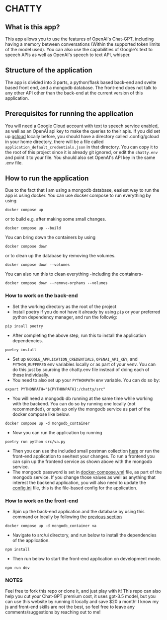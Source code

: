 # CHATTY

## What is this app?

This app allows you to use the features of OpenAI's Chat-GPT, including having a memory between conversations (Within the
supported token limits of the model used). You can also use the capabilities of Google's text to speech APIs as well as OpenAI's
speech to text API, whisper.

## Structure of the application

The app is divided into 3 parts, a python/flask based back-end and svelte based front end, and a mongodb database. 
The front-end does not talk to any other API other than the back-end at the current version of this application.

## Prerequisites for running the application

You will need a Google Cloud account with text to speech service enabled, as well as an OpenAI api key to make the queries
to their apis. If you did set up [gcloud](https://cloud.google.com/sdk/gcloud) locally before, you should have a directory called .config/gcloud in your home directory, 
there will be a file called 
```application_default_credentials.json```
in that directory. You can copy it to the root of this project since it is already git ignored, or edit the 
````chatty.env```` and point it to your file. You should also set OpenAI's API key in the same .env file.

## How to run the application

Due to the fact that I am using a mongodb database, easiest way to run the app is using docker. You can use docker compose
to run everything by using
```shell
docker compose up
```
or to build e.g. after making some small changes.
```shell
docker compose up --build
```
You can bring down the containers by using
```shell
docker compose down
```
or to clean up the database by removing the volumes.
```shell
docker compose down --volumes
```
You can also run this to clean everything -including the containers-
```shell
docker compose down --remove-orphans --volumes
```
### How to work on the back-end

* Set the working directory as the root of the project
* Install poetry if you do not have it already by using ```pip``` or your preferred python dependency manager, and run the followig:
```shell
pip insall poetry
```
* After completing the above step, run this to install the application dependencies. 
```shell
poetry install
```
* Set up ```GOOGLE_APPLICATION_CREDENTIALS```, ```OPENAI_API_KEY```, and ```PYTHON_BUFFERED``` env variables locally 
or as part of your venv. You can do this just by sourcing the chatty.env file instead of doing each of these individually.
* You need to also set up your ```PYTHONPATH``` env variable. You can do so by:
```shell
export PYTHONPATH="${PYTHONPATH}:/chatty/src"
```
* You will need a mongodb db running at the same time while working with the backend. You can do so by running one locally
(not recommended), or spin up only the mongodb service as part of the docker compose like below.
```shell
docker compose up -d mongodb_container
```
* Now you can run the application by running
```shell
poetry run python src/va.py
```
* Then you can use the included small postman collection [here](Chatty.postman_collection.json) or run the front-end
application to see/test your changes. To run a frontend you can spin up the frontend service as shown above with the mongodb 
service.
* The mongodb password is set in [docker-compose.yml](docker-compose.yml) file, as part of the mongodb service. If you change those values
as well as anything that interest the backend application, you will also need to update the [config.ini](src/va/resources/config.ini)
file, this is the file-based config for the application. 

### How to work on the front-end
* Spin up the back-end application and the database by using this command or locally by following the 
[previous section](#how-to-work-on-the-back-end)
```shell
docker compose up -d mongodb_container va
```
* Navigate to src/ui directory, and run below to install the dependencies of the application.
```shell
npm install
```
* Then run below to start the front-end application on development mode.
```shell
npm run dev
```

### NOTES
Feel free to fork this repo or clone it, and just play with it! This repo can also help you cut your Chat-GPT premium cost,
it uses gpt-3.5 model, but you can use this website by running it locally and save $20 a month! I know my js and front-end
skills are not the best, so feel free to leave any comments/suggestions by reaching out to me!